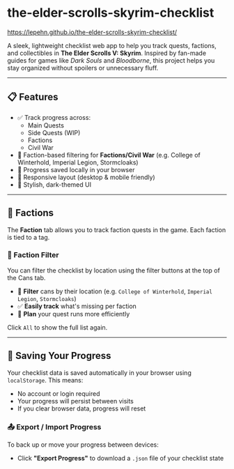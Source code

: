 # the-elder-scrolls-skyrim-checklist
https://lepehn.github.io/the-elder-scrolls-skyrim-checklist/

A sleek, lightweight checklist web app to help you track quests, factions, and collectibles in **The Elder Scrolls V: Skyrim**. Inspired by fan-made guides for games like *Dark Souls* and *Bloodborne*, this project helps you stay organized without spoilers or unnecessary fluff.

---

## 📋 Features

- ✅ Track progress across:
  - Main Quests
  - Side Quests (WIP)
  - Factions
  - Civil War
- 🧭 Faction-based filtering for **Factions/Civil War** (e.g. College of Winterhold, Imperial Legion, Stormcloaks)
- 💾 Progress saved locally in your browser
- 📱 Responsive layout (desktop & mobile friendly)
- 🖤 Stylish, dark-themed UI

---

## 🥫 Factions

The **Faction** tab allows you to track faction quests in the game. Each faction is tied to a tag.

### 📍 Faction Filter

You can filter the checklist by location using the filter buttons at the top of the Cans tab.

- 🔎 **Filter** cans by their location (e.g. `College of Winterhold`, `Imperial Legion`, `Stormcloaks`)
- ✅ **Easily track** what's missing per faction
- 🧭 **Plan** your quest runs more efficiently

Click `All` to show the full list again.

---

## 💾 Saving Your Progress

Your checklist data is saved automatically in your browser using `localStorage`. This means:

- No account or login required
- Your progress will persist between visits
- If you clear browser data, progress will reset

### 📤 Export / Import Progress

To back up or move your progress between devices:

- Click **"Export Progress"** to download a `.json` file of your checklist state
